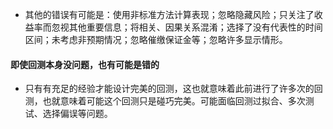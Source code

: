 - 其他的错误有可能是：使用非标准方法计算表现；忽略隐藏风险；只关注了收益率而忽视其他重要信息；将相关、因果关系混淆；选择了没有代表性的时间区间；未考虑非预期情况；忽略催缴保证金等；忽略许多显示情形。

#### 即使回测本身没问题，也有可能是错的

- 只有有充足的经验才能设计完美的回测，这也就意味着此前进行了许多次的回测，也就意味着可能这个回测只是碰巧完美。可能面临回测过拟合、多次测试、选择偏误等问题。